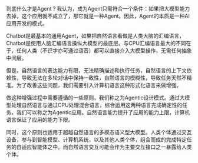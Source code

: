 到底什么才是Agent？我认为，成为Agent只需符合一个条件：如果把大模型能力去掉，这个应用就不成立了，那它就是一种Agent。因此，Agent的本质是一种AI应用开发的模式。

Chatbot是最基本的通用Agent，如果把自然语言看做是人类大脑的汇编语言，Chatbot是使用人脑汇编语言操纵大模型的最底层。与CPU汇编语言最大的不同在于，任何人类（不识字亦可通过语音）都可以直接介入大模型操作，无需任何抽象中间层。

但是，自然语言的表达能力有限，无法精确描述和执行任务，自然语言的上下文依赖性，导致无法在多轮对话中保持一致性，自然语言的模糊性，导致任务天然不精准。为了改善这些问题，我们需要引入计算机语言这种形式化语言来做增强。

做这种增强过程中需要遵循的一些原则，我们称之为Agentic设计模式。通过大模型处理自然语言与通过CPU处理混合语言，综合运用这两种语言完成确定性的任务，我们可以称之为Agentic应用。自然语言能力提升了应用的能力上限，计算机语言保证了应用的能力下限。

同时，这个原则也适用于超越自然语言的多模态语义型大模型。人类个体通过交互设备，参与到智能模型、计算机系统，以及其他人类个体，组合而成的完成特定任务的自适应智能体之中。而自然语言交互可能会作为主要交互接口之一暴露给人类个体。